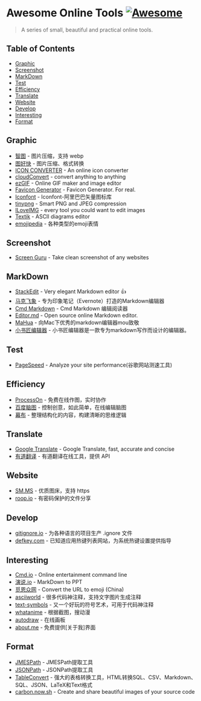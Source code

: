 # Awesome Online Tools [![Awesome](https://cdn.rawgit.com/Bakumon/awesome-online-tools/master/media/bage.svg)](https://github.com/Bakumon/awesome-online-tools)

>A series of small, beautiful and practical online tools.

## Table of Contents

- [Graphic](#graphic)
- [Screenshot](#screenshot)
- [MarkDown](#markdown)
- [Test](#test)
- [Efficiency](#efficiency)
- [Translate](#translate)
- [Website](#website)
- [Develop](#develop)
- [Interesting](#interesting)
- [Format](#format)


## Graphic

- [智图](https://zhitu.isux.us/) - 图片压缩，支持 webp
- [图好快](http://www.tuhaokuai.com/) - 图片压缩、格式转换
- [ICON CONVERTER](https://iconverticons.com/online/) - An online icon converter 
- [cloudConvert](https://cloudconvert.com/) - convert anything to anything
- [ezGIF](http://ezgif.com/) - Online GIF maker and image editor
- [Favicon Generator](http://realfavicongenerator.net/) - Favicon Generator. For real.
- [Iconfont](http://www.iconfont.cn/) - Iconfont-阿里巴巴矢量图标库
- [tinypng](https://tinypng.com/) - Smart PNG and JPEG compression
- [ILoveIMG](http://www.iloveimg.com/) - every tool you could want to edit images
- [Textik](https://textik.com/) - ASCII diagrams editor
- [emojipedia](http://emojipedia.org/) - 各种类型的emoji表情

## Screenshot
- [Screen Guru](https://screen.guru/) - Take clean screenshot of any websites

## MarkDown

- [StackEdit](https://stackedit.io/) - Very elegant Markdown editor 👍 
- [马克飞象](https://maxiang.io/) - 专为印象笔记（Evernote）打造的Markdown编辑器
- [Cmd Markdown](https://www.zybuluo.com/mdeditor) - Cmd Markdown 编辑阅读器
- [Editor.md](https://pandao.github.io/editor.md/) - Open source online Markdown editor.
- [MaHua](http://mahua.jser.me/) - 向Mac下优秀的markdown编辑器mou致敬
- [小书匠编辑器](http://markdown.xiaoshujiang.com/) - 小书匠编辑器是一款专为markdown写作而设计的编辑器。

## Test

- [PageSpeed](https://developers.google.com/speed/pagespeed/) - Analyze your site performance(谷歌网站测速工具)

## Efficiency

- [ProcessOn](https://www.processon.com/) - 免费在线作图，实时协作
- [百度脑图](http://naotu.baidu.com/) - 控制创意，如此简单，在线编辑脑图
- [幕布](https://mubu.com/) - 整理结构化的内容，构建清晰的思维逻辑

## Translate

- [Google Translate](https://translate.google.cn/) - Google Translate, fast, accurate and concise
- [有道翻译](http://fanyi.youdao.com/) - 有道翻译在线工具，提供 API

## Website

- [SM.MS](https://sm.ms/) - 优质图床，支持 https
- [roop.io](https://reep.io/) - 有密码保护的文件分享

## Develop

- [gitignore.io](https://www.gitignore.io/) - 为各种语言的项目生产 .ignore 文件
- [defkey.com](https://defkey.com/) - 已知道应用热键列表网站，为系统热键设置提供指导

## Interesting

- [Cmd.io](http://cmd.to/) - Online entertainment command line
- [演说.io](http://yanshuo.io/) - MarkDown to PPT
- [觅恩众网](https://e.mezw.com/) - Convert the URL to emoji (China)
- [asciiworld](http://www.asciiworld.com/) - 很多代码神注释，支持文字图片生成注释
- [text-symbols](http://text-symbols.com/) - 又一个好玩的符号艺术，可用于代码神注释
- [whatanime](https://whatanime.ga/) - 根据截图，搜动漫
- [autodraw](https://www.autodraw.com/) - 在线画板
- [about.me](https://about.me/) - 免费提供[关于我]界面

## Format

- [JMESPath](https://www.rdtoc.com/tools/jmespath) - JMESPath提取工具
- [JSONPath](https://www.rdtoc.com/tools/jsonpath) - JSONPath提取工具
- [TableConvert](https://tableconvert.com/) - 强大的表格转换工具，HTML转换SQL、CSV、Markdown、SQL、JSON、LaTeX和Text格式
- [carbon.now.sh](https://carbon.now.sh/) - Create and share beautiful images of your source code

